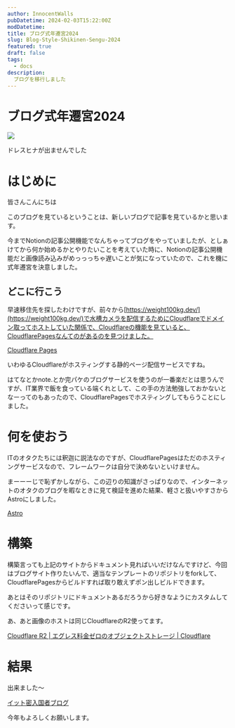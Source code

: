 ```yaml
---
author: InnocentWalls
pubDatetime: 2024-02-03T15:22:00Z
modDatetime: 
title: ブログ式年遷宮2024
slug: Blog-Style-Shikinen-Sengu-2024
featured: true
draft: false
tags:
  - docs
description:
  ブログを移行しました
---
```


# ブログ式年遷宮2024

<img src="https://image.weight100kg.dev/blog2024/VRChat_2024-01-21_21-03-14.030_3840x2160_(Large).png">

ドレスヒナが出ませんでした

# はじめに

皆さんこんにちは

このブログを見ているということは、新しいブログで記事を見ているかと思います。

今までNotionの記事公開機能でなんちゃってブログをやっていましたが、としぁけてから何か始めるかとやりたいことを考えていた時に、Notionの記事公開機能だと画像読み込みがめっっっちゃ遅いことが気になっていたので、これを機に式年遷宮を決意しました。

## どこに行こう

早速移住先を探したわけですが、前々から[https://weight100kg.dev/](https://weight100kg.dev/)で水槽カメラを配信するためにCloudflareでドメイン取ってホストしていた関係で、Cloudflareの機能を見ていると、CloudflarePagesなんてのがあるのを見つけました。

[Cloudflare Pages](https://pages.cloudflare.com/)

いわゆるCloudflareがホスティングする静的ページ配信サービスですね。

はてなとかnote.とか完パケのブログサービスを使うのが一番楽だとは思うんですが、IT業界で飯を食っている端くれとして、この手の方法勉強しておかないとなーってのもあったので、CloudflarePagesでホスティングしてもらうことにしました。

# 何を使おう

ITのオタクたちには釈迦に説法なのですが、CloudflarePagesはただのホスティングサービスなので、フレームワークは自分で決めないといけません。

まーーーじで恥ずかしながら、この辺りの知識がさっぱりなので、インターネットのオタクのブログを暇なときに見て検証を進めた結果、軽さと扱いやすさからAstroにしました。

[Astro](https://astro.build/)

# 構築

構築言っても上記のサイトからドキュメント見ればいいだけなんですけど、今回はブログサイト作りたいんで、適当なテンプレートのリポジトリをforkして、CloudflarePagesからビルドすれば取り敢えずポン出しビルドできます。

あとはそのリポジトリにドキュメントあるだろうから好きなようにカスタムしてくださいって感じです。

あ、あと画像のホストは同じCloudflareのR2使ってます。

[Cloudflare R2 | エグレス料金ゼロのオブジェクトストレージ | Cloudflare](https://www.cloudflare.com/ja-jp/developer-platform/r2/)

# 結果

出来ました～

[イット密入国者ブログ](https://blog.weight100kg.dev/)

今年もよろしくお願いします。
